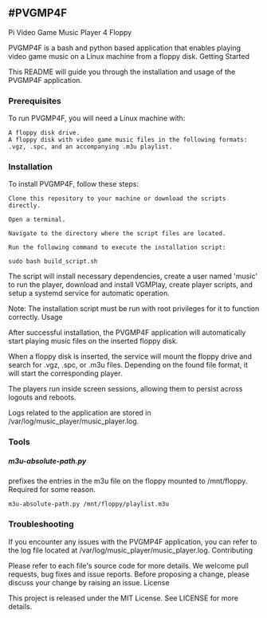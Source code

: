 #PVGMP4F
---
Pi Video Game Music Player 4 Floppy

PVGMP4F is a bash and python based application that enables playing video game music on a Linux machine from a floppy disk.
Getting Started

This README will guide you through the installation and usage of the PVGMP4F application.

### Prerequisites

To run PVGMP4F, you will need a Linux machine with:

    A floppy disk drive.
    A floppy disk with video game music files in the following formats: .vgz, .spc, and an accompanying .m3u playlist.

### Installation

To install PVGMP4F, follow these steps:

    Clone this repository to your machine or download the scripts directly.

    Open a terminal.

    Navigate to the directory where the script files are located.

    Run the following command to execute the installation script:

    sudo bash build_script.sh

The script will install necessary dependencies, create a user named 'music' to run the player, download and install VGMPlay, create player scripts, and setup a systemd service for automatic operation.

Note: The installation script must be run with root privileges for it to function correctly.
Usage

After successful installation, the PVGMP4F application will automatically start playing music files on the inserted floppy disk.

When a floppy disk is inserted, the service will mount the floppy drive and search for .vgz, .spc, or .m3u files. Depending on the found file format, it will start the corresponding player.

The players run inside screen sessions, allowing them to persist across logouts and reboots.

Logs related to the application are stored in /var/log/music_player/music_player.log.

### Tools
##### m3u-absolute-path.py
prefixes the entries in the m3u file on the floppy mounted to /mnt/floppy. Required for some reason.
```
m3u-absolute-path.py /mnt/floppy/playlist.m3u
```

### Troubleshooting

If you encounter any issues with the PVGMP4F application, you can refer to the log file located at /var/log/music_player/music_player.log.
Contributing

Please refer to each file's source code for more details. We welcome pull requests, bug fixes and issue reports. Before proposing a change, please discuss your change by raising an issue.
License

This project is released under the MIT License. See LICENSE for more details.
